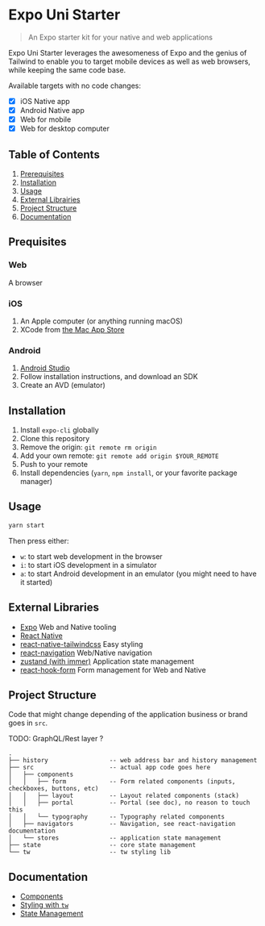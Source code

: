 # Expo Uni Starter

> An Expo starter kit for your native and web applications

Expo Uni Starter leverages the awesomeness of Expo and the genius of Tailwind to enable you
to target mobile devices as well as web browsers, while keeping the same code base.

Available targets with no code changes:

- [x] iOS Native app
- [x] Android Native app
- [x] Web for mobile
- [x] Web for desktop computer

## Table of Contents

1. [Prerequisites](#prerequisites)
2. [Installation](#installation)
3. [Usage](#usage)
4. [External Librairies](#external-librairies)
5. [Project Structure](#project-structure)
6. [Documentation](#documentation)

## Prequisites

### Web

A browser

### iOS

1. An Apple computer (or anything running macOS)
2. XCode from [the Mac App Store](https://apps.apple.com/fr/app/xcode/id497799835?l=en&mt=12)

### Android

1. [Android Studio](https://developer.android.com/studio)
2. Follow installation instructions, and download an SDK
3. Create an AVD (emulator)

## Installation

1. Install `expo-cli` globally
1. Clone this repository
1. Remove the origin: `git remote rm origin`
1. Add your own remote: `git remote add origin $YOUR_REMOTE`
1. Push to your remote
1. Install dependencies (`yarn`, `npm install`, or your favorite package manager)

## Usage

```sh
yarn start
```

Then press either:

- `w`: to start web development in the browser
- `i`: to start iOS development in a simulator
- `a`: to start Android development in an emulator (you might need to have it started)

## External Libraries

- [Expo](https://docs.expo.io/versions/latest/) Web and Native tooling
- [React Native](https://reactnative.dev/docs/getting-started)
- [react-native-tailwindcss](https://tvke.github.io/react-native-tailwindcss/) Easy styling
- [react-navigation](https://reactnavigation.org/docs/getting-started) Web/Native navigation
- [zustand (with immer)](https://github.com/react-spring/zustand) Application state management
- [react-hook-form](https://github.com/react-spring/zustand) Form management for Web and Native

## Project Structure

Code that might change depending of the application business or brand goes in `src`.

TODO: GraphQL/Rest layer ?

```
.
├── history                 -- web address bar and history management
├── src                     -- actual app code goes here
│   ├── components
│   │   ├── form            -- Form related components (inputs, checkboxes, buttons, etc)
│   │   ├── layout          -- Layout related components (stack)
│   │   ├── portal          -- Portal (see doc), no reason to touch this
│   │   └── typography      -- Typography related components
│   ├── navigators          -- Navigation, see react-navigation documentation
│   └── stores              -- application state management
├── state                   -- core state management
└── tw                      -- tw styling lib
```

## Documentation

- [Components]()
- [Styling with `tw`]()
- [State Management]()

